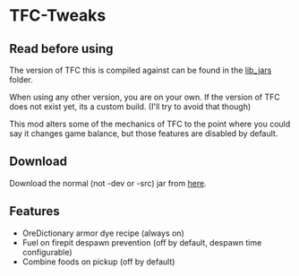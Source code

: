 TFC-Tweaks
==========

Read before using
-----------------

The version of TFC this is compiled against can be found in the [lib_jars](lib_jars) folder.

When using any other version, you are on your own. If the version of TFC does not exist yet, its a custom build. (I'll try to avoid that though) 

This mod alters some of the mechanics of TFC to the point where you could say it changes game balance, but those features are disabled by default.

Download
--------

Download the normal (not -dev or -src) jar from [here](https://jenkins.dries007.net/job/TFC-Tweaks/lastSuccessfulBuild/).

Features
--------

- OreDictionary armor dye recipe (always on)
- Fuel on firepit despawn prevention (off by default, despawn time configurable)
- Combine foods on pickup (off by default)
